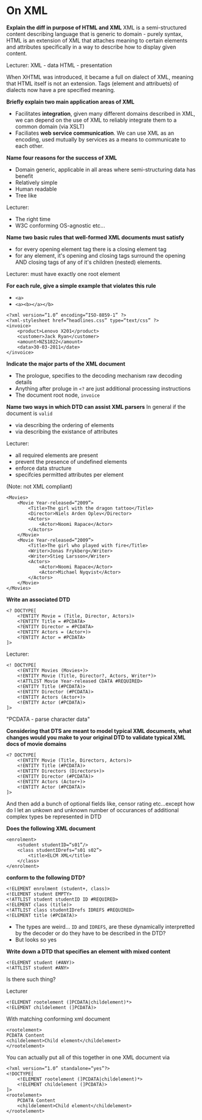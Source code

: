 # On XML 

**Explain the diff in purpose of HTML and XML**
XML is a semi-structured content describing language that is generic to domain - purely syntax, HTML is an extension of XML that attaches meaning to certain elements and attributes specifically in a way to describe how to display given content.  

Lecturer:
XML - data
HTML - presentation

When XHTML was introduced, it became a full on dialect of XML, meaning that HTML itself is not an extension. Tags (element and attribuets) of dialects now have a pre specified meaning.

**Briefly explain two main application areas of XML**
- Facilitates **integration**, given many different domains described in XML, we can depend on the use of XML to reliably integrate them to a common domain (via XSLT)
- Faciliates **web service communication**. We can use XML as an encoding, used mutually by services as a means to communicate to each other. 

**Name four reasons for the success of XML** 
- Domain generic, applicable in all areas where semi-structuring data has benefit
- Relatively simple
- Human readable
- Tree like

Lecturer:
- The right time
- W3C conforming OS-agnostic etc...

**Name two basic rules that well-formed XML documents must satisfy**
- for every opening element tag there is a closing element tag
- for any element, it's opening and closing tags surround the opening AND closing tags of any of it's children (nested) elements. 

Lecturer: must have exactly one root element

**For each rule, give a simple example that violates this rule**

- `<a>`
- `<a><b></a></b>`


```
<?xml version=“1.0” encoding=“ISO-8859-1” ?>
<?xml-stylesheet href=“headlines.css” type=“text/css” ?>
<invoice>
	<product>Lenovo X201</product>
	<customer>Jack Ryan</customer>
	<amount>NZ$1822</amount>
	<data>30-03-2011</date>
</invoice>
```

**Indicate the major parts of the XML document**

- The prologue, specifies to the decoding mechanism raw decoding details
- Anything after proluge in `<?` are just additional processing instructions
- The document root node, `invoice`

**Name two ways in which DTD can assist XML parsers**
In general if the document is `valid` 
- via describing the ordering of elements
- via describing the existance of attributes

Lecturer:
- all required elements are present
- prevent the presence of undefined elements
- enforce data structure
- specifcies permitted attributes per element

(Note: not XML compliant)

```
<Movies>
	<Movie Year-released=“2009”>
		<Title>The girl with the dragon tattoo</Title>
		<Director>Niels Arden Oplev</Director>
		<Actors>
			<Actor>Noomi Rapace</Actor>
		</Actors>
	</Movie>
	<Movie Year-released=“2009”>
		<Title>The girl who played with fire</Title>
		<Writer>Jonas Frykberg</Writer>
		<Writer>Stieg Larsson</Writer>
		<Actors>
			<Actor>Noomi Rapace</Actor>
			<Actor>Michael Nyqvist</Actor>
		</Actors>
	</Movie>
</Movies>
```

**Write an associated DTD**
```
<? DOCTYPE[
	<?ENTITY Movie = (Title, Director, Actors)>
	<?ENTITY Title = #PCDATA>
	<?ENTITY Director = #PCDATA>
	<?ENTITY Actors = (Actor+)>
	<?ENTITY Actor = #PCDATA>
]>
```

Lecturer:
```
<! DOCTYPE[
	<!ENTITY Movies (Movies+)>
	<!ENTITY Movie (Title, Director?, Actors, Writer*)>
	<!ATTLIST Movie Year-released CDATA #REQUIRED>
	<!ENTITY Title (#PCDATA)>
	<!ENTITY Director (#PCDATA)>
	<!ENTITY Actors (Actor+)>
	<!ENTITY Actor (#PCDATA)>
]>
```

"PCDATA - parse character data"

**Considering that DTS are meant to model typical XML documents, what changes would you make to your original DTD to validate typical XML docs of movie domains**

```
<? DOCTYPE[
	<!ENTITY Movie (Title, Directors, Actors)>
	<!ENTITY Title (#PCDATA)>
	<!ENTITY Directors (Directors+)>
	<!ENTITY Director (#PCDATA)>
	<!ENTITY Actors (Actor+)>
	<!ENTITY Actor (#PCDATA)>
]>
```

And then add a bunch of optional fields like, censor rating etc...except how do I let an unkown and unknown number of occurances of additional complex types be represented in DTD


**Does the following XML document**
```
<enrolment> 
	<student studentID=“s01”/> 
	<class studentIDrefs=“s01 s02”> 
		<title>ELCM XML</title> 
	</class> 
</enrolment> 
```
**conform to the following DTD?**
```
<!ELEMENT enrolment (student+, class)>
<!ELEMENT student EMPTY>
<!ATTLIST student studentID ID #REQUIRED>
<!ELEMENT class (title)>
<!ATTLIST class studentIDrefs IDREFS #REQUIRED>
<!ELEMENT title (#PCDATA)>
```

- The types are weird... `ID` and `IDREFS`, are these dynamically interpretted by the decoder or do they have to be described in the DTD?
- But looks so yes

**Write down a DTD that specifies an element with mixed content**

```
<!ELEMENT student (#ANY)>
<!ATTLIST student #ANY>
```

Is there such thing?

Lecturer

```
<!ELEMENT rootelement (]PCDATA|childelement)*>
<!ELEMENT childelement (]PCDATA)>
```

With matching conforming xml document
```
<rootelement>
PCDATA Content
<childelement>Child element</childelement>
</rootelement>
```

You can actually put all of this together in one XML document via

```
<?xml version=“1.0” standalone=“yes”?>
<!DOCTYPE[
	<!ELEMENT rootelement (]PCDATA|childelement)*>
	<!ELEMENT childelement (]PCDATA)>
]>
<rootelement>
	PCDATA Content
	<childelement>Child element</childelement>
</rootelement>
```
